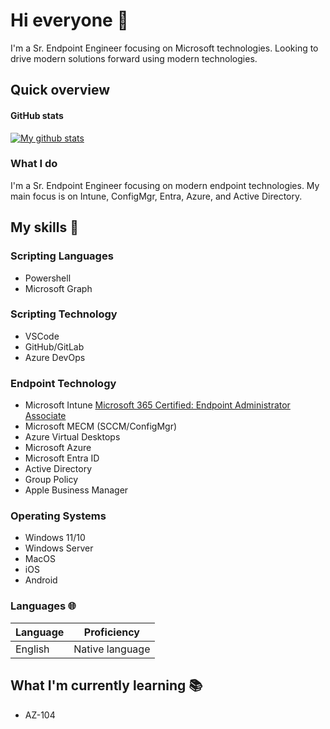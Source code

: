 # Hi everyone :wave:

I'm a Sr. Endpoint Engineer focusing on Microsoft technologies. Looking to drive modern solutions forward using modern technologies.

## Quick overview

#### GitHub stats 
<a href="https://github.com/pacers31colts18/github-readme-stats">
  <img align="center" src="https://github-readme-stats.anuraghazra1.vercel.app/api?username=pacers31colts18&show_icons=true&line_height=27&include_all_commits=true" alt="My github stats" />
</a>  


### What I do

I'm a Sr. Endpoint Engineer focusing on modern endpoint technologies. My main focus is on Intune, ConfigMgr, Entra, Azure, and Active Directory.

## My skills 📜

### Scripting Languages

- Powershell
- Microsoft Graph

### Scripting Technology

- VSCode
- GitHub/GitLab
- Azure DevOps

### Endpoint Technology

- Microsoft Intune
  [Microsoft 365 Certified: Endpoint Administrator Associate](https://learn.microsoft.com/api/credentials/share/en-us/Pacers31Colts18/D81A863420C0FD96?sharingId=A6161772BE5F63E5)
- Microsoft MECM (SCCM/ConfigMgr)
- Azure Virtual Desktops
- Microsoft Azure
- Microsoft Entra ID
- Active Directory
- Group Policy
- Apple Business Manager

### Operating Systems

- Windows 11/10
- Windows Server
- MacOS
- iOS
- Android

### Languages 🌐

| Language      | Proficiency                                                               |
| ------------- | ------------------------------------------------------------------------- |
| English         | Native language                                                           |

## What I'm currently learning 📚

- AZ-104
